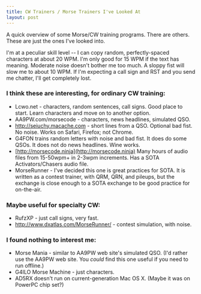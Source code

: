 ```yaml
---
title: CW Trainers / Morse Trainers I've Looked At
layout: post
---
```


A quick overview of some Morse/CW training programs.  There are others.  These are just the ones I've looked into.

I'm at a peculiar skill level -- I can copy random, perfectly-spaced characters at about 20 WPM.  I'm only good for 15 WPM if the text has meaning.  Moderate noise doesn't bother me too much.  A sloppy fist will slow me to about 10 WPM.  If I'm expecting a call sign and RST and you send me chatter, I'll get completely lost.

### I think these are interesting, for ordinary CW training:

* Lcwo.net - characters, random sentences, call signs.  Good place to start.  Learn characters and move on to another option.
* AA9PW.com/morsecode - characters, news headlines, simulated QSO.
* http://seiuchy.macache.com - short lines from a QSO. Optional bad fist.  No noise. Works on Safari, Firefox; not Chrome.
* G4FON trains random letters with noise and bad fist.  It does do some QSOs.  It does not do news headlines. Wine works.
* [http://morsecode.ninja](http://morsecode.ninja) Many hours of audio files from 15-50wpm+ in 2-3wpm increments. Has a SOTA Activators/Chasers audio file. 
* MorseRunner - I've decided this one is great practices for SOTA.  It is written as a contest trainer, with QRM,  QRN, and pileups, but the exchange is close enough to a SOTA exchange to be good practice for on-the-air.

### Maybe useful for specialty CW:

* RufzXP - just call signs, very fast.
* http://www.dxatlas.com/MorseRunner/ - contest simulation, with noise.

### I found nothing to interest me:

* Morse Mania - similar to AA9PW web site's simulated QSO. (I'd rather use the AA9PW web site. You *could* find this one useful if you need to run offline.)
* G4ILO Morse Machine - just characters.
* AD5RX doesn't run on current-generation Mac OS X.  (Maybe it was on PowerPC chip set?)
